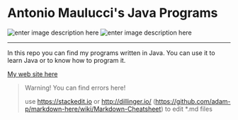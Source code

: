 # Antonio Maulucci's Java Programs

![enter image description here](http://www.antomau.com/AntonioMaulucciLogo.png)
![enter image description here](http://logos-download.com/wp-content/uploads/2016/10/Java_logo_icon.png)

----------
In this repo you can find my programs written in Java. You can use it to learn Java or to know how to program it.

[My web site here](http://www.antomau.com)

> Warning! You can find errors here!
> 
> use https://stackedit.io or http://dillinger.io/ (https://github.com/adam-p/markdown-here/wiki/Markdown-Cheatsheet) to edit *.md files
